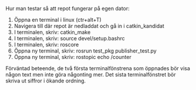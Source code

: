 Hur man testar så att repot fungerar på egen dator:

1. Öppna en terminal i linux (ctr+alt+T)
2. Navigera till där repot är nedladdat och gå in i catkin_kandidat
3. I terminalen, skriv: catkin_make
4. I terminalen, skriv: source devel/setup.bashrc
5. I terminalen, skriv: roscore
6. Öppna ny terminal, skriv: rosrun test_pkg publisher_test.py
7. Öppna ny terminal, skriv: rostopic echo /counter

Förväntad beteende, de två första terminalfönstrena som öppnades bör visa någon text men inte göra någonting mer. Det sista terminalfönstret bör skriva ut siffror i ökande ordning.
